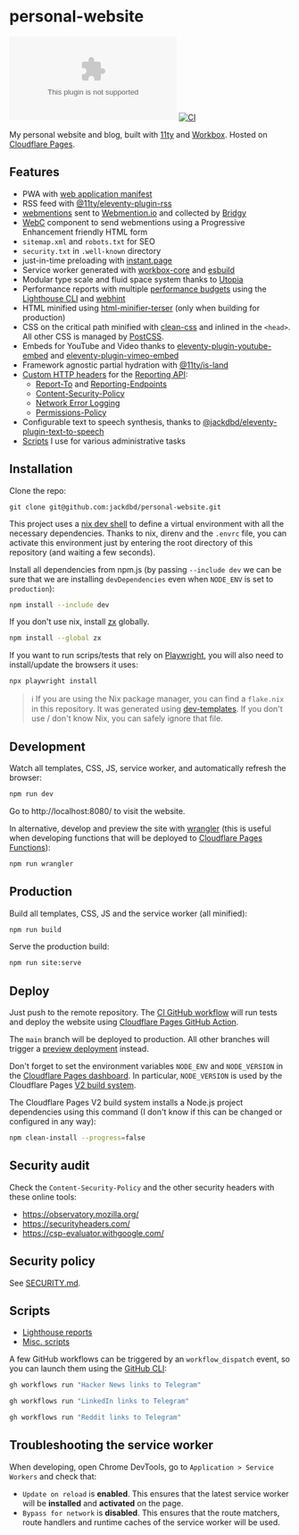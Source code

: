 # personal-website

![HSTS preload](https://img.shields.io/hsts/preload/giacomodebidda.com)
[![CI](https://github.com/jackdbd/personal-website/actions/workflows/ci.yaml/badge.svg)](https://github.com/jackdbd/personal-website/actions/workflows/ci.yaml)

My personal website and blog, built with [11ty](https://www.11ty.dev/) and [Workbox](https://github.com/googlechrome/workbox). Hosted on [Cloudflare Pages](https://pages.cloudflare.com/).

## Features

- PWA with [web application manifest](https://developer.mozilla.org/en-US/docs/Web/Manifest)
- RSS feed with [@11ty/eleventy-plugin-rss](https://www.11ty.dev/docs/plugins/rss/)
- [webmentions](https://indieweb.org/Webmention) sent to [Webmention.io](https://webmention.io/) and collected by [Bridgy](https://brid.gy)
- [WebC](https://www.11ty.dev/docs/languages/webc/) component to send webmentions using a Progressive Enhancement friendly HTML form
- `sitemap.xml` and `robots.txt` for SEO
- `security.txt` in `.well-known` directory
- just-in-time preloading with [instant.page](https://instant.page/)
- Service worker generated with [workbox-core](https://developer.chrome.com/docs/workbox/modules/workbox-core/) and [esbuild](https://github.com/evanw/esbuild)
- Modular type scale and fluid space system thanks to [Utopia](https://utopia.fyi/)
- Performance reports with multiple [performance budgets](https://www.afasterweb.com/2020/01/28/performance-budgets-with-lighthouse/) using the [Lighthouse CLI](https://github.com/GoogleChrome/lighthouse#using-the-node-cli) and [webhint](https://github.com/webhintio/hint)
- HTML minified using [html-minifier-terser](https://github.com/terser/html-minifier-terser) (only when building for production)
- CSS on the critical path minified with [clean-css](https://www.11ty.dev/docs/quicktips/inline-css/) and inlined in the `<head>`. All other CSS is managed by [PostCSS](https://github.com/postcss/postcss).
- Embeds for YouTube and Video thanks to [eleventy-plugin-youtube-embed](https://github.com/gfscott/eleventy-plugin-embed-everything/tree/main/packages/youtube) and [eleventy-plugin-vimeo-embed](https://github.com/gfscott/eleventy-plugin-embed-everything/tree/main/packages/vimeo)
- Framework agnostic partial hydration with [@11ty/is-land](https://github.com/11ty/is-land)
- [Custom HTTP headers](https://developers.cloudflare.com/pages/how-to/add-custom-http-headers/) for the [Reporting API](https://developer.mozilla.org/en-US/docs/Web/API/Reporting_API):
  - [Report-To](https://developers.google.com/web/updates/2018/09/reportingapi#header) and [Reporting-Endpoints](https://developer.mozilla.org/en-US/docs/Web/HTTP/Headers/Reporting-Endpoints)
  - [Content-Security-Policy](https://developer.mozilla.org/en-US/docs/Web/HTTP/CSP)
  - [Network Error Logging](https://developer.cdn.mozilla.net/en-US/docs/Web/HTTP/Headers/NEL)
  - [Permissions-Policy](https://scotthelme.co.uk/goodbye-feature-policy-and-hello-permissions-policy/)
- Configurable text to speech synthesis, thanks to [@jackdbd/eleventy-plugin-text-to-speech](https://github.com/jackdbd/undici/tree/main/packages/eleventy-plugin-text-to-speech)
- [Scripts](./scripts/README.md) I use for various administrative tasks

## Installation

Clone the repo:

```shell
git clone git@github.com:jackdbd/personal-website.git
```

This project uses a [nix dev shell](https://fasterthanli.me/series/building-a-rust-service-with-nix/part-10) to define a virtual environment with all the necessary dependencies. Thanks to nix, direnv and the `.envrc` file, you can activate this environment just by entering the root directory of this repository (and waiting a few seconds).

Install all dependencies from npm.js (by passing `--include dev` we can be sure that we are installing `devDependencies` even when `NODE_ENV` is set to `production`):

```sh
npm install --include dev
```

If you don't use nix, install [zx](https://github.com/google/zx) globally.

```sh
npm install --global zx
```

If you want to run scrips/tests that rely on [Playwright](https://playwright.dev/), you will also need to install/update the browsers it uses:

```sh
npx playwright install
```

> :information_source: If you are using the Nix package manager, you can find a `flake.nix` in this repository. It was generated using [dev-templates](https://github.com/the-nix-way/dev-templates). If you don't use / don't know Nix, you can safely ignore that file.

## Development

Watch all templates, CSS, JS, service worker, and automatically refresh the browser:

```sh
npm run dev
```

Go to http://localhost:8080/ to visit the website.

In alternative, develop and preview the site with [wrangler](https://developers.cloudflare.com/pages/platform/functions/#develop-and-preview-locally) (this is useful when developing functions that will be deployed to [Cloudflare Pages Functions](https://developers.cloudflare.com/pages/platform/functions/)):

```sh
npm run wrangler
```

## Production

Build all templates, CSS, JS and the service worker (all minified):

```sh
npm run build
```

Serve the production build:

```sh
npm run site:serve
```

## Deploy

Just push to the remote repository. The [CI GitHub workflow](./.github/workflows/ci.yaml) will run tests and deploy the website using [Cloudflare Pages GitHub Action](https://github.com/marketplace/actions/cloudflare-pages-github-action).

The `main` branch will be deployed to production. All other branches will trigger a [preview deployment](https://developers.cloudflare.com/pages/platform/preview-deployments/) instead.

Don't forget to set the environment variables `NODE_ENV` and `NODE_VERSION` in the [Cloudflare Pages dashboard](https://developers.cloudflare.com/pages/functions/bindings/#environment-variables). In particular, `NODE_VERSION` is used by the Cloudflare Pages [V2 build system](https://developers.cloudflare.com/pages/configuration/language-support-and-tools/#v2-build-system).

The Cloudflare Pages V2 build system installs a Node.js project dependencies using this command (I don't know if this can be changed or configured in any way):

```sh
npm clean-install --progress=false
```

## Security audit

Check the `Content-Security-Policy` and the other security headers with these online tools:

- https://observatory.mozilla.org/
- https://securityheaders.com/
- https://csp-evaluator.withgoogle.com/

## Security policy

See [SECURITY.md](./SECURITY.md).

## Scripts

- [Lighthouse reports](./lighthouse/reports/README.md)
- [Misc. scripts](./scripts/README.md)

A few GitHub workflows can be triggered by an `workflow_dispatch` event, so you can launch them using the [GitHub CLI](https://cli.github.com/):

```sh
gh workflows run "Hacker News links to Telegram"
```

```sh
gh workflows run "LinkedIn links to Telegram"
```

```sh
gh workflows run "Reddit links to Telegram"
```

## Troubleshooting the service worker

When developing, open Chrome DevTools, go to `Application > Service Workers` and check that:

- `Update on reload` is **enabled**. This ensures that the latest service worker will be **installed** and **activated** on the page.
- `Bypass for network` is **disabled**. This ensures that the route matchers, route handlers and runtime caches of the service worker will be used.
